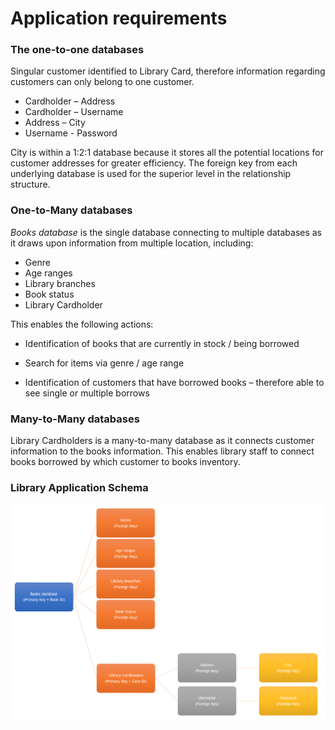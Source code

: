 # Application requirements

###  The one-to-one databases

Singular customer identified to Library Card, therefore information regarding customers can only belong to one customer. 

- Cardholder – Address
- Cardholder – Username
- Address – City
- Username - Password

City is within a 1:2:1 database because it stores all the potential locations for customer addresses for greater efficiency. The foreign key from each underlying database is used for the superior level in the relationship structure. 



### One-to-Many databases

*Books database* is the single database connecting to multiple databases as it draws upon information from multiple location, including: 

- Genre
- Age ranges
- Library branches
- Book status
- Library Cardholder



This enables the following actions:

- Identification of books that are currently in stock / being borrowed

- Search for items via genre / age range

- Identification of customers that have borrowed books – therefore able to see single or multiple borrows

  

### Many-to-Many databases

Library Cardholders is a many-to-many database as it connects customer information to the books information. This enables library staff to connect books borrowed by which customer to books inventory.  



### Library Application Schema

![LibraryApplicationSchema](images/LibraryApplicationSchema.png)